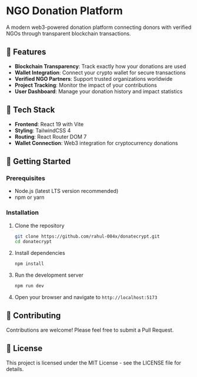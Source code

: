 # NGO Donation Platform

A modern web3-powered donation platform connecting donors with verified NGOs through transparent blockchain transactions.

## 🚀 Features

- **Blockchain Transparency**: Track exactly how your donations are used
- **Wallet Integration**: Connect your crypto wallet for secure transactions
- **Verified NGO Partners**: Support trusted organizations worldwide
- **Project Tracking**: Monitor the impact of your contributions
- **User Dashboard**: Manage your donation history and impact statistics

## 🧰 Tech Stack

- **Frontend**: React 19 with Vite
- **Styling**: TailwindCSS 4
- **Routing**: React Router DOM 7
- **Wallet Connection**: Web3 integration for cryptocurrency donations

## 🚀 Getting Started

### Prerequisites

- Node.js (latest LTS version recommended)
- npm or yarn

### Installation

1. Clone the repository
   ```bash
   git clone https://github.com/rahul-004x/donatecrypt.git
   cd donatecrypt
   ```

2. Install dependencies
   ```bash
   npm install
   ```

3. Run the development server
   ```bash
   npm run dev
   ```

4. Open your browser and navigate to `http://localhost:5173`

## 🤝 Contributing

Contributions are welcome! Please feel free to submit a Pull Request.

## 📄 License

This project is licensed under the MIT License - see the LICENSE file for details.

